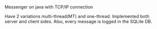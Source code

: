 Messenger on java with TCP/IP connection

Have 2 variations multi-thread(MT) and one-thread.
Implemented both server and client sides.
Also, every message is logged in the SQLite DB.